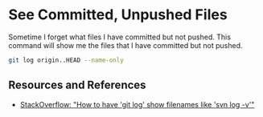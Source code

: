 # See Committed, Unpushed Files

Sometime I forget what files I have committed but not pushed. This command will show me the files that I have committed but not pushed.

```bash
git log origin..HEAD --name-only
```

## Resources and References

- [StackOverflow: "How to have 'git log' show filenames like 'svn log -v'"](https://stackoverflow.com/questions/1230084/how-to-have-git-log-show-filenames-like-svn-log-v)
